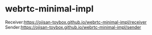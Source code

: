 # webrtc-minimal-impl

Receiver:https://ojisan-toybox.github.io/webrtc-minimal-impl/receiver
Sender:https://ojisan-toybox.github.io/webrtc-minimal-impl/sender
